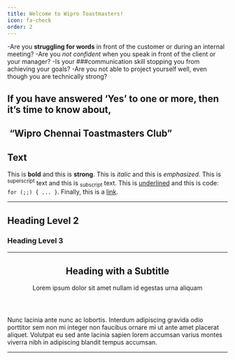 ```yaml
---
title: Welcome to Wipro Toastmasters!
icon: fa-check
order: 2
---
```



-Are you **struggling for words** in front of the customer or during an internal meeting?
-Are you *not confident* when you speak in front of the client or your manager?
-Is your ###communication skill stopping you from achieving your goals?
-Are you not able to project yourself well, even though you are technically strong?
<h2 class="alt">If you have answered ‘Yes’ to one or more, then it’s time to know about,</h2>

<h2 class="alt"> “Wipro Chennai Toastmasters Club”</h2>
<h2>Text</h2>
<p>This is <b>bold</b> and this is <strong>strong</strong>. This is <i>italic</i> and this is <em>emphasized</em>.
	This is <sup>superscript</sup> text and this is <sub>subscript</sub> text.
	This is <u>underlined</u> and this is code: <code>for (;;) { ... }</code>.
	Finally, this is a <a href="#">link</a>.</p>
<hr />
<h2>Heading Level 2</h2>
<h3>Heading Level 3</h3>
<hr />
<header>
	<h2>Heading with a Subtitle</h2>
		<p>Lorem ipsum dolor sit amet nullam id egestas urna aliquam</p>
	</header>
	<p>Nunc lacinia ante nunc ac lobortis. Interdum adipiscing gravida odio porttitor sem non mi integer non faucibus ornare mi ut ante amet placerat aliquet. Volutpat eu sed ante lacinia sapien lorem accumsan varius montes viverra nibh in adipiscing blandit tempus accumsan.</p>
<hr />	
